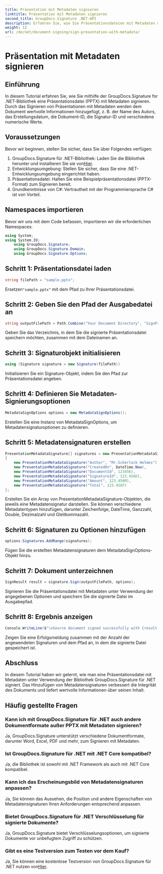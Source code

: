 ```yaml
---
title: Präsentation mit Metadaten signieren
linktitle: Präsentation mit Metadaten signieren
second_title: GroupDocs.Signature .NET-API
description: Erfahren Sie, wie Sie Präsentationsdateien mit Metadaten mit GroupDocs.Signature für .NET signieren. Verbessern Sie die Dokumentenintegrität und fügen Sie wertvolle Informationen hinzu.
weight: 12
url: /de/net/document-signing/sign-presentation-with-metadata/
---
```


# Präsentation mit Metadaten signieren

## Einführung
In diesem Tutorial erfahren Sie, wie Sie mithilfe der GroupDocs.Signature for .NET-Bibliothek eine Präsentationsdatei (PPTX) mit Metadaten signieren. Durch das Signieren von Präsentationen mit Metadaten werden dem Dokument wertvolle Informationen hinzugefügt, z. B. der Name des Autors, das Erstellungsdatum, die Dokument-ID, die Signatur-ID und verschiedene numerische Werte.
## Voraussetzungen
Bevor wir beginnen, stellen Sie sicher, dass Sie über Folgendes verfügen:
1.  GroupDocs.Signature für .NET-Bibliothek: Laden Sie die Bibliothek herunter und installieren Sie sie von[Hier](https://releases.groupdocs.com/signature/net/).
2. Entwicklungsumgebung: Stellen Sie sicher, dass Sie eine .NET-Entwicklungsumgebung eingerichtet haben.
3. Präsentationsdatei: Halten Sie eine Beispielpräsentationsdatei (PPTX-Format) zum Signieren bereit.
4. Grundkenntnisse von C#: Vertrautheit mit der Programmiersprache C# ist von Vorteil.

## Namespaces importieren
Bevor wir uns mit dem Code befassen, importieren wir die erforderlichen Namespaces:
```csharp
using System;
using System.IO;
    using GroupDocs.Signature;
    using GroupDocs.Signature.Domain;
    using GroupDocs.Signature.Options;
```
## Schritt 1: Präsentationsdatei laden
```csharp
string filePath = "sample.pptx";
```
 Ersetzen`"sample.pptx"` mit dem Pfad zu Ihrer Präsentationsdatei.
## Schritt 2: Geben Sie den Pfad der Ausgabedatei an
```csharp
string outputFilePath = Path.Combine("Your Document Directory", "SignPresentationWithMetadata", "SignedWithMetadata.pptx");
```
Geben Sie das Verzeichnis, in dem Sie die signierte Präsentationsdatei speichern möchten, zusammen mit dem Dateinamen an.
## Schritt 3: Signaturobjekt initialisieren
```csharp
using (Signature signature = new Signature(filePath))
```
Initialisieren Sie ein Signature-Objekt, indem Sie den Pfad zur Präsentationsdatei angeben.
## Schritt 4: Definieren Sie Metadaten-Signierungsoptionen
```csharp
MetadataSignOptions options = new MetadataSignOptions();
```
Erstellen Sie eine Instanz von MetadataSignOptions, um Metadatensignaturoptionen zu definieren.
## Schritt 5: Metadatensignaturen erstellen
```csharp
PresentationMetadataSignature[] signatures = new PresentationMetadataSignature[]
{
    new PresentationMetadataSignature("Author", "Mr.Scherlock Holmes"),
    new PresentationMetadataSignature("CreatedOn", DateTime.Now),
    new PresentationMetadataSignature("DocumentId", 123456),
    new PresentationMetadataSignature("SignatureId", 123.456D),
    new PresentationMetadataSignature("Amount", 123.456M),
    new PresentationMetadataSignature("Total", 123.456F)
};
```
Erstellen Sie ein Array von PresentationMetadataSignature-Objekten, die jeweils eine Metadatensignatur darstellen. Sie können verschiedene Metadatentypen hinzufügen, darunter Zeichenfolge, DateTime, Ganzzahl, Double, Dezimalzahl und Gleitkommazahl.
## Schritt 6: Signaturen zu Optionen hinzufügen
```csharp
options.Signatures.AddRange(signatures);
```
Fügen Sie die erstellten Metadatensignaturen dem MetadataSignOptions-Objekt hinzu.
## Schritt 7: Dokument unterzeichnen
```csharp
SignResult result = signature.Sign(outputFilePath, options);
```
Signieren Sie die Präsentationsdatei mit Metadaten unter Verwendung der angegebenen Optionen und speichern Sie die signierte Datei im Ausgabepfad.
## Schritt 8: Ergebnis anzeigen
```csharp
Console.WriteLine($"\nSource document signed successfully with {result.Succeeded.Count} signature(s).\nFile saved at {outputFilePath}.");
```
Zeigen Sie eine Erfolgsmeldung zusammen mit der Anzahl der angewendeten Signaturen und dem Pfad an, in dem die signierte Datei gespeichert ist.

## Abschluss
In diesem Tutorial haben wir gelernt, wie man eine Präsentationsdatei mit Metadaten unter Verwendung der Bibliothek GroupDocs.Signature für .NET signiert. Das Hinzufügen von Metadatensignaturen verbessert die Integrität des Dokuments und liefert wertvolle Informationen über seinen Inhalt.

## Häufig gestellte Fragen
### Kann ich mit GroupDocs.Signature für .NET auch andere Dokumentformate außer PPTX mit Metadaten signieren?
Ja, GroupDocs.Signature unterstützt verschiedene Dokumentformate, darunter Word, Excel, PDF und mehr, zum Signieren mit Metadaten.
### Ist GroupDocs.Signature für .NET mit .NET Core kompatibel?
Ja, die Bibliothek ist sowohl mit .NET Framework als auch mit .NET Core kompatibel.
### Kann ich das Erscheinungsbild von Metadatensignaturen anpassen?
Ja, Sie können das Aussehen, die Position und andere Eigenschaften von Metadatensignaturen Ihren Anforderungen entsprechend anpassen.
### Bietet GroupDocs.Signature für .NET Verschlüsselung für signierte Dokumente?
Ja, GroupDocs.Signature bietet Verschlüsselungsoptionen, um signierte Dokumente vor unbefugtem Zugriff zu schützen.
### Gibt es eine Testversion zum Testen vor dem Kauf?
 Ja, Sie können eine kostenlose Testversion von GroupDocs.Signature für .NET nutzen von[Hier](https://releases.groupdocs.com/).